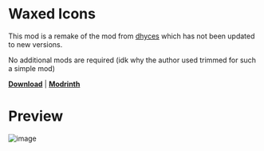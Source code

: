 # Waxed Icons

This mod is a remake of the mod from [dhyces](https://modrinth.com/mod/waxed-icons) which has not been updated to new versions. 

No additional mods are required (idk why the author used trimmed for such a simple mod)

**[Download](https://github.com/FanyaOff/WaxedIcons/releases/tag/1.0.3)** | **[Modrinth](https://modrinth.com/mod/waxedicons)**

# Preview

![image](https://github.com/user-attachments/assets/a623db3d-1e4a-4897-ac99-5e77176915c8)


